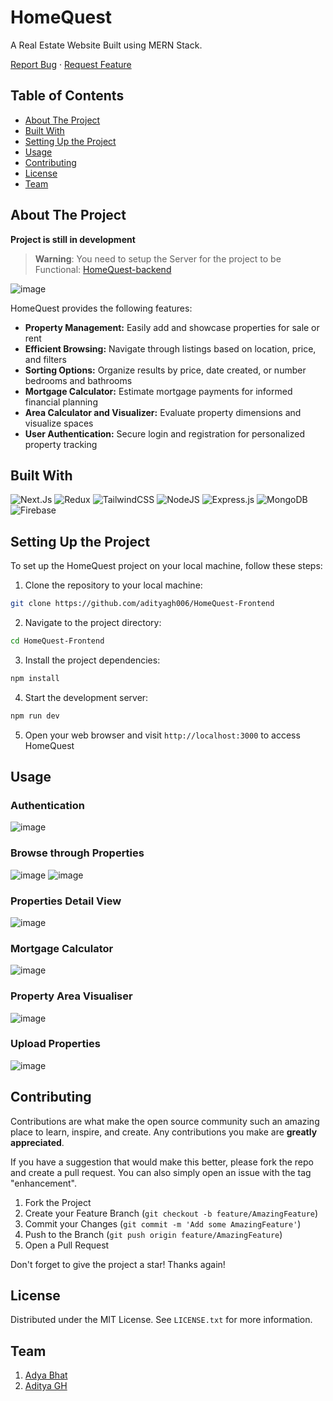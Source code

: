 # HomeQuest
A Real Estate Website Built using MERN Stack.

[Report Bug](https://github.com/adityagh006/HomeQuest-Frontend/issues) · [Request Feature](https://github.com/adityagh006/HomeQuest-Frontend/issues)

## Table of Contents
- [About The Project](#about-the-project)
- [Built With](#built-with)
- [Setting Up the Project](#setting-up-the-project)
- [Usage](#usage)
- [Contributing](#contributing)
- [License](#license)
- [Team](#team)

## About The Project

**Project is still in development**

> **Warning**: You need to setup the Server for the project to be Functional: [HomeQuest-backend](https://github.com/bcsamrudh/HomeQuest-backend)

![image]([(https://github.com/adityagh006/HomeQuest/blob/master/public/assests/WhatsApp%20Image%202024-12-24%20at%2012.34.45_36909eaf.jpg)](https://github.com/adityagh006/HomeQuest/blob/master/public/WhatsApp%20Image%202024-12-24%20at%2012.34.45_36909eaf.jpg))

HomeQuest provides the following features:
- **Property Management:** Easily add and showcase properties for sale or rent
- **Efficient Browsing:** Navigate through listings based on location, price, and filters
- **Sorting Options:** Organize results by price, date created, or number bedrooms and bathrooms
- **Mortgage Calculator:** Estimate mortgage payments for informed financial planning
- **Area Calculator and Visualizer:** Evaluate property dimensions and visualize spaces
- **User Authentication:** Secure login and registration for personalized property tracking

## Built With

![Next.Js](https://img.shields.io/badge/next.js-000000?style=for-the-badge&logo=nextdotjs&logoColor=white)
![Redux](https://img.shields.io/badge/redux-%23593d88.svg?style=for-the-badge&logo=redux&logoColor=white)
![TailwindCSS](https://img.shields.io/badge/tailwindcss-%2338B2AC.svg?style=for-the-badge&logo=tailwind-css&logoColor=white)
![NodeJS](https://img.shields.io/badge/node.js-6DA55F?style=for-the-badge&logo=node.js&logoColor=white)
![Express.js](https://img.shields.io/badge/express.js-%23404d59.svg?style=for-the-badge&logo=express&logoColor=%2361DAFB)
![MongoDB](https://img.shields.io/badge/MongoDB-%234ea94b.svg?style=for-the-badge&logo=mongodb&logoColor=white)
![Firebase](https://img.shields.io/badge/Firebase-039BE5?style=for-the-badge&logo=Firebase&logoColor=white)

## Setting Up the Project

To set up the HomeQuest project on your local machine, follow these steps:

1. Clone the repository to your local machine:
```bash
git clone https://github.com/adityagh006/HomeQuest-Frontend
```

2. Navigate to the project directory:
```bash
cd HomeQuest-Frontend
```

3. Install the project dependencies:
```bash
npm install
```

4. Start the development server:
```bash
npm run dev
```

5. Open your web browser and visit `http://localhost:3000` to access HomeQuest

## Usage

### Authentication
![image](https://github.com/adityagh006/HomeQuest-Frontend/assets/114090255/2ad17cb8-3309-477f-bcee-e75dff4fe002)

### Browse through Properties
![image](https://github.com/adityagh006/HomeQuest-Frontend/assets/114090255/97a8ee33-7e60-43d8-9432-8e0c460e1e4f)
![image](https://github.com/adityagh006/HomeQuest-Frontend/assets/114090255/aeb78a35-4234-4585-a33d-a5fdb0223508)

### Properties Detail View
![image](https://github.com/adityagh006/HomeQuest-Frontend/assets/114090255/d3f29124-8a6c-4552-80be-37f035ca30c7)

### Mortgage Calculator
![image](https://github.com/adityagh006/HomeQuest-Frontend/assets/114090255/8fdbfae0-34b1-47b1-b970-e6f7f0026e43)

### Property Area Visualiser
![image](https://github.com/adityagh006/HomeQuest-Frontend/assets/114090255/9d628429-7fdf-403a-bc0b-dd1691dd1097)

### Upload Properties
![image](https://github.com/adityagh006/HomeQuest-Frontend/assets/114090255/392afd33-0016-4138-ad00-cc35cfc1250e)

## Contributing

Contributions are what make the open source community such an amazing place to learn, inspire, and create. Any contributions you make are **greatly appreciated**.

If you have a suggestion that would make this better, please fork the repo and create a pull request. You can also simply open an issue with the tag "enhancement".

1. Fork the Project
2. Create your Feature Branch (`git checkout -b feature/AmazingFeature`)
3. Commit your Changes (`git commit -m 'Add some AmazingFeature'`)
4. Push to the Branch (`git push origin feature/AmazingFeature`)
5. Open a Pull Request

Don't forget to give the project a star! Thanks again!

## License

Distributed under the MIT License. See `LICENSE.txt` for more information.

## Team

1. [Adya Bhat](https://github.com/adyabhat)
2. [Aditya GH](https://github.com/bcsamrudh)
